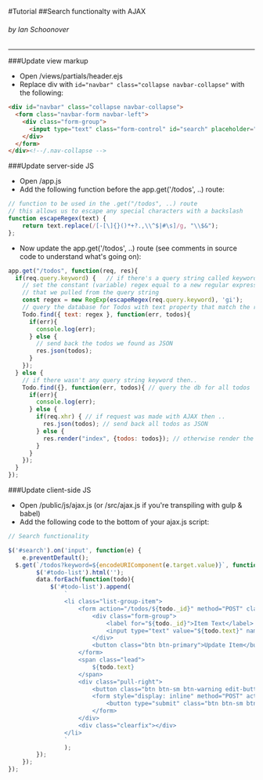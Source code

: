 #Tutorial
##Search functionalty with AJAX
###### by Ian Schoonover

----

###Update view markup
- Open /views/partials/header.ejs
- Replace div with `id="navbar" class="collapse navbar-collapse"` with the following:

```html
<div id="navbar" class="collapse navbar-collapse">
  <form class="navbar-form navbar-left">
    <div class="form-group">
      <input type="text" class="form-control" id="search" placeholder="Search">
    </div>
  </form>
</div><!--/.nav-collapse -->
```

###Update server-side JS
- Open /app.js
- Add the following function before the app.get('/todos', ..) route:

```js
// function to be used in the .get("/todos", ..) route
// this allows us to escape any special characters with a backslash
function escapeRegex(text) {
    return text.replace(/[-[\]{}()*+?.,\\^$|#\s]/g, "\\$&");
};
```

- Now update the app.get('/todos', ..) route (see comments in source code to understand what's going on):


```js
app.get("/todos", function(req, res){
  if(req.query.keyword) {   // if there's a query string called keyword then..
    // set the constant (variable) regex equal to a new regular expression created from the keyword 
    // that we pulled from the query string
    const regex = new RegExp(escapeRegex(req.query.keyword), 'gi'); 
    // query the database for Todos with text property that match the regular expression version of the search keyword
    Todo.find({ text: regex }, function(err, todos){
      if(err){
        console.log(err);
      } else {
      	// send back the todos we found as JSON
        res.json(todos);
      }
    });
  } else {
  	// if there wasn't any query string keyword then..
    Todo.find({}, function(err, todos){ // query the db for all todos
      if(err){
        console.log(err);
      } else {
        if(req.xhr) { // if request was made with AJAX then ..
          res.json(todos); // send back all todos as JSON
        } else {
          res.render("index", {todos: todos}); // otherwise render the index view and pass in all todos with EJS
        }
      }
    });
  }
});
```

###Update client-side JS
- Open /public/js/ajax.js (or /src/ajax.js if you're transpiling with gulp & babel)
- Add the following code to the bottom of your ajax.js script:

```js
// Search functionality

$('#search').on('input', function(e) {
	e.preventDefault();
  $.get(`/todos?keyword=${encodeURIComponent(e.target.value)}`, function(data) {
		$('#todo-list').html('');
		data.forEach(function(todo){
			$('#todo-list').append(
				`
				<li class="list-group-item">
					<form action="/todos/${todo._id}" method="POST" class="edit-item-form">
						<div class="form-group">
							<label for="${todo._id}">Item Text</label>
							<input type="text" value="${todo.text}" name="todo[text]" class="form-control" id="${todo._id}">
						</div>
						<button class="btn btn-primary">Update Item</button>
					</form>
					<span class="lead">
						${todo.text}
					</span>
					<div class="pull-right">
						<button class="btn btn-sm btn-warning edit-button">Edit</button>
						<form style="display: inline" method="POST" action="/todos/${todo._id}" class="delete-item-form">
							<button type="submit" class="btn btn-sm btn-danger">Delete</button>
						</form>
					</div>
					<div class="clearfix"></div>
				</li>
				`
				);
		});
	});
});
```
